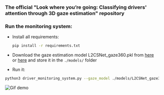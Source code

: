 ### The official "Look where you’re going: Classifying drivers' attention through 3D gaze estimation" repository


### Run the monitoring system:

* Install all requirements:
    ```bash
    pip install -r requirements.txt 
    ```

* Download the gaze estimation model L2CSNet_gaze360.pkl from [here](https://drive.google.com/drive/folders/17p6ORr-JQJcw-eYtG2WGNiuS_qVKwdWd?usp=sharing) or [here](https://github.com/Ahmednull/L2CS-Net) and store it in the `./models/` folder

* Run it:
```bash
python3 driver_monitoring_system.py --gaze_model ./models/L2CSNet_gaze360.pkl --gpu 0 --video_source {{SOURCE}} --video_output {{OUTPUT}} --distraction_model ./models/gnb.pkl
```


![Gif demo](/demo/low_quality.gif)
